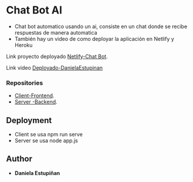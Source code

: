 # Chat Bot AI

- Chat bot automatico usando un ai, consiste en un chat donde se recibe respuestas de manera automatica
- También hay un video de como deployar la aplicación en Netlify y Heroku

Link proyecto deployado
[Netlify-Chat Bot](https://benevolent-nougat-dec160.netlify.app/).

Link video
[Deployado-DanielaEstupinan](https://youtu.be/0i2AwDSVXEI)

### Repositories
- [Client-Frontend](https://github.com/Daniela-Estupinan/chat-bot-client).
- [Server -Backend](https://github.com/Daniela-Estupinan/chat-bot-server).


## Deployment

- Client se usa npm run serve
- Server se usa node app.js


## Author

  - **Daniela Estupiñan**

